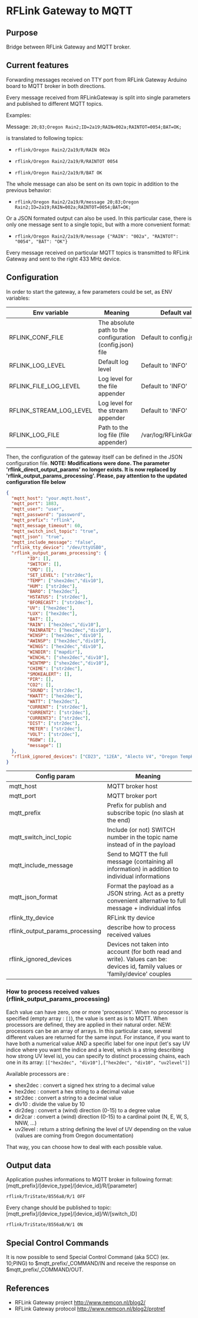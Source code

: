 # RFLink Gateway to MQTT

## Purpose

Bridge between RFLink Gateway and MQTT broker.

## Current features

Forwarding messages received on TTY port from RFLink Gateway Arduino board
to MQTT broker in both directions.

Every message received from RFLinkGateway is split into single parameters
and published to different MQTT topics.

Examples:

Message:
`20;83;Oregon Rain2;ID=2a19;RAIN=002a;RAINTOT=0054;BAT=OK;`

is translated to following topics:

- `rflink/Oregon Rain2/2a19/R/RAIN 002a`

- `rflink/Oregon Rain2/2a19/R/RAINTOT 0054`

- `rflink/Oregon Rain2/2a19/R/BAT OK`

The whole message can also be sent on its own topic in addition to the previous behavior:

- `rflink/Oregon Rain2/2a19/R/message 20;83;Oregon Rain2;ID=2a19;RAIN=002a;RAINTOT=0054;BAT=OK;`

Or a JSON formated output can also be used. In this particular case, there is only one message sent to a single topic, but with a more convenient format:

- `rflink/Oregon Rain2/2a19/R/message {"RAIN": "002a", "RAINTOT": "0054", "BAT": "OK"}`

Every message received on particular MQTT topics is transmitted to
RFLink Gateway and sent to the right 433 MHz device.

## Configuration

In order to start the gateway, a few parameters could be set, as ENV variables:

Env variable | Meaning | Default value
-------------|---------|---------
| RFLINK_CONF_FILE | The absolute path to the configuration (config.json) file | Default to config.json |
| RFLINK_LOG_LEVEL | Default log level | Default to 'INFO' |
| RFLINK_FILE_LOG_LEVEL | Log level for the file appender | Default to 'INFO' |
| RFLINK_STREAM_LOG_LEVEL | Log level for the stream appender | Default to 'INFO' |
| RFLINK_LOG_FILE | Path to the log file (file appender) | /var/log/RFLinkGateway.log |


Then, the configuration of the gateway itself can be defined in the JSON configuration file.
**NOTE: Modifications were done. The parameter 'rflink_direct_output_params' no longer exists. It is now replaced by 'rflink_output_params_processing'. Please, pay attention to the updated configuration file below**

```json
{
  "mqtt_host": "your.mqtt.host",
  "mqtt_port": 1883,
  "mqtt_user": "user",
  "mqtt_password": "password",
  "mqtt_prefix": "rflink",
  "mqtt_message_timeout": 60,
  "mqtt_switch_incl_topic": "true",
  "mqtt_json": "true",
  "mqtt_include_message": "false",  
  "rflink_tty_device": "/dev/ttyUSB0",
  "rflink_output_params_processing": {
        "ID": [],
        "SWITCH": [],
        "CMD": [],
        "SET_LEVEL": ["str2dec"],
        "TEMP": ["shex2dec","div10"],
        "HUM": ["str2dec"],
        "BARO": ["hex2dec"],
        "HSTATUS": ["str2dec"],
        "BFORECAST": ["str2dec"],
        "UV": ["hex2dec"],
        "LUX": ["hex2dec"],
        "BAT": [],
        "RAIN": ["hex2dec","div10"],
        "RAINRATE": ["hex2dec","div10"],
        "WINSP": ["hex2dec","div10"],
        "AWINSP": ["hex2dec","div10"],
        "WINGS": ["hex2dec","div10"],
        "WINDIR": ["mapdir"],
        "WINCHL": ["shex2dec","div10"],
        "WINTMP": ["shex2dec","div10"],
        "CHIME": ["str2dec"],
        "SMOKEALERT": [],
        "PIR": [],
        "CO2": [],
        "SOUND": ["str2dec"],
        "KWATT": ["hex2dec"],
        "WATT": ["hex2dec"],
        "CURRENT": ["str2dec"],
        "CURRENT2": ["str2dec"],
        "CURRENT3": ["str2dec"],
        "DIST": ["str2dec"],
        "METER": ["str2dec"],
        "VOLT": ["str2dec"],
        "RGBW": [],
        "message": []
  },
  "rflink_ignored_devices": ["CD23", "12EA", "Alecto V4", "Oregon TempHygro/328AB"]
}
```

Config param | Meaning
-------------|---------
| mqtt_host | MQTT broker host |
| mqtt_port | MQTT broker port |
| mqtt_prefix | Prefix for publish and subscribe topic (no slash at the end) |
| mqtt_switch_incl_topic | Include (or not) SWITCH number in the topic name instead of in the payload |
| mqtt_include_message | Send to MQTT the full message (containing all information) in addition to individual informations |
| mqtt_json_format | Format the payload as a JSON string. Act as a pretty convenient alternative to full message + individual infos |
| rflink_tty_device | RFLink tty device |
| rflink_output_params_processing | describe how to process received values |
| rflink_ignored_devices | Devices not taken into account (for both read and write). Values can be: devices id, family values or 'family/device' couples |

### How to process received values (rflink_output_params_processing)

Each value can have zero, one or more 'processors'.
When no processor is specified (empty array : ```[]```), the value is sent as is to MQTT.
When processors are defined, they are applied in their natural order.
NEW: processors can be an array of arrays. In this particular case, several different values are returned for the same input. For instance, if you want to have both a numerical value AND a specific label for one input (let's say UV indice where you want the indice and a level, which is a string describing how strong UV level is), you can specify to distinct processing chains, each one in its array: ```[["hex2dec", "div10"],["hex2dec", "div10", "uv2level"]]```

Available processors are :

* shex2dec : convert a signed hex string to a decimal value
* hex2dec : convert a hex string to a decimal value
* str2dec : convert a string to a decimal value
* div10 : divide the value by 10
* dir2deg : convert a (wind) direction (0-15) to a degree value
* dir2car : convert a (wind) direction (0-15) to a cardinal point (N, E, W, S, NNW, ...)
* uv2level : return a string defining the level of UV depending on the value (values are coming from Oregon documentation)

That way, you can choose how to deal with each possible value.

## Output data

Application pushes informations to MQTT broker in following format:
[mqtt_prefix]/[device_type]/[device_id]/R/[parameter]

`rflink/TriState/8556a8/R/1 OFF`

Every change should be published to topic:
[mqtt_prefix]/[device_type]/[device_id]/W/[switch_ID]

`rflink/TriState/8556a8/W/1 ON`


## Special Control Commands

It is now possible to send Special Control Command (aka SCC) (ex. 10;PING) to $mqtt_prefix/_COMMAND/IN and receive the response on $mqtt_prefix/_COMMAND/OUT.


## References

- RFLink Gateway project http://www.nemcon.nl/blog2/
- RFLink Gateway protocol http://www.nemcon.nl/blog2/protref
